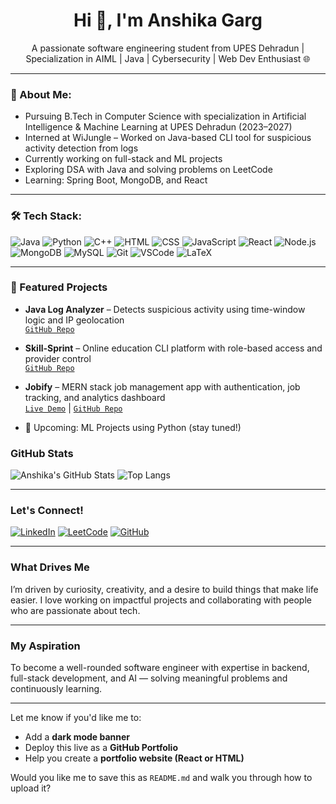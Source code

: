 <h1 align="center">Hi 👋, I'm Anshika Garg</h1>
<p align="center">
A passionate software engineering student from UPES Dehradun | Specialization in AIML | Java | Cybersecurity | Web Dev Enthusiast 🌐
</p>

---

### 💫 About Me:

-  Pursuing B.Tech in Computer Science with specialization in Artificial Intelligence & Machine Learning at UPES Dehradun (2023–2027)
-  Interned at WiJungle – Worked on Java-based CLI tool for suspicious activity detection from logs
-  Currently working on full-stack and ML projects
-  Exploring DSA with Java and solving problems on LeetCode
-  Learning: Spring Boot, MongoDB, and React

---

### 🛠️ Tech Stack:

![Java](https://img.shields.io/badge/Java-ED8B00?style=flat&logo=java&logoColor=white)
![Python](https://img.shields.io/badge/Python-3670A0?style=flat&logo=python&logoColor=white)
![C++](https://img.shields.io/badge/C++-00599C?style=flat&logo=c%2B%2B&logoColor=white)
![HTML](https://img.shields.io/badge/HTML5-E34F26?style=flat&logo=html5&logoColor=white)
![CSS](https://img.shields.io/badge/CSS3-1572B6?style=flat&logo=css3&logoColor=white)
![JavaScript](https://img.shields.io/badge/JavaScript-F7DF1E?style=flat&logo=javascript&logoColor=black)
![React](https://img.shields.io/badge/React-20232A?style=flat&logo=react&logoColor=61DAFB)
![Node.js](https://img.shields.io/badge/Node.js-339933?style=flat&logo=nodedotjs&logoColor=white)
![MongoDB](https://img.shields.io/badge/MongoDB-4EA94B?style=flat&logo=mongodb&logoColor=white)
![MySQL](https://img.shields.io/badge/MySQL-00758F?style=flat&logo=mysql&logoColor=white)
![Git](https://img.shields.io/badge/Git-F05032?style=flat&logo=git&logoColor=white)
![VSCode](https://img.shields.io/badge/VS%20Code-007ACC?style=flat&logo=visual-studio-code&logoColor=white)
![LaTeX](https://img.shields.io/badge/LaTeX-008080?style=flat&logo=latex&logoColor=white)

---

### 📌 Featured Projects

-  **Java Log Analyzer** – Detects suspicious activity using time-window logic and IP geolocation  
  [`GitHub Repo`](https://github.com/AnshikaGarg2005/java-log-analyzer)

-  **Skill-Sprint** – Online education CLI platform with role-based access and provider control  
  [`GitHub Repo`](https://github.com/AnshikaGarg2005)

-  **Jobify** – MERN stack job management app with authentication, job tracking, and analytics dashboard  
  [`Live Demo`](https://jobify-4f3l.onrender.com) | [`GitHub Repo`](https://github.com/AnshikaGarg2005)

- 🧠 Upcoming: ML Projects using Python (stay tuned!)

###  GitHub Stats

![Anshika's GitHub Stats](https://github-readme-stats.vercel.app/api?username=AnshikaGarg2005&show_icons=true&theme=radical)
![Top Langs](https://github-readme-stats.vercel.app/api/top-langs/?username=AnshikaGarg2005&layout=compact&theme=radical)

---

###  Let's Connect!

[![LinkedIn](https://img.shields.io/badge/LinkedIn-blue?style=flat&logo=linkedin&logoColor=white)](https://linkedin.com/in/anshika-tech)
[![LeetCode](https://img.shields.io/badge/LeetCode-orange?style=flat&logo=leetcode&logoColor=white)](https://leetcode.com/u/Anshikagarg20/)
[![GitHub](https://img.shields.io/badge/GitHub-100000?style=flat&logo=github&logoColor=white)](https://github.com/AnshikaGarg2005)

---

###  What Drives Me

I’m driven by curiosity, creativity, and a desire to build things that make life easier. I love working on impactful projects and collaborating with people who are passionate about tech.

---

###  My Aspiration

To become a well-rounded software engineer with expertise in backend, full-stack development, and AI — solving meaningful problems and continuously learning.

---

Let me know if you'd like me to:
- Add a **dark mode banner**
- Deploy this live as a **GitHub Portfolio**
- Help you create a **portfolio website (React or HTML)**

Would you like me to save this as `README.md` and walk you through how to upload it?
